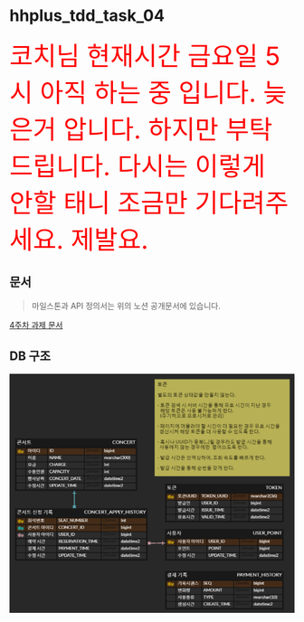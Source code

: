# hhplus_tdd_task_04

<span style="color:red; font-size: 45px">
코치님 현재시간 금요일 5시 아직 하는 중 입니다. 늦은거 압니다. 하지만 부탁드립니다.
다시는 이렇게 안할 태니 조금만 기다려주세요. 제발요.
</span>


## 문서

> 마일스톤과 API 정의서는 위의 노션 공개문서에 있습니다.

[4주차 과제 문서](https://shrub-feels-63d.notion.site/3-da1aa885a46842fe87fecbcae7dc72e5?pvs=4)

## DB 구조

![ERD](./docu/erd.png)
